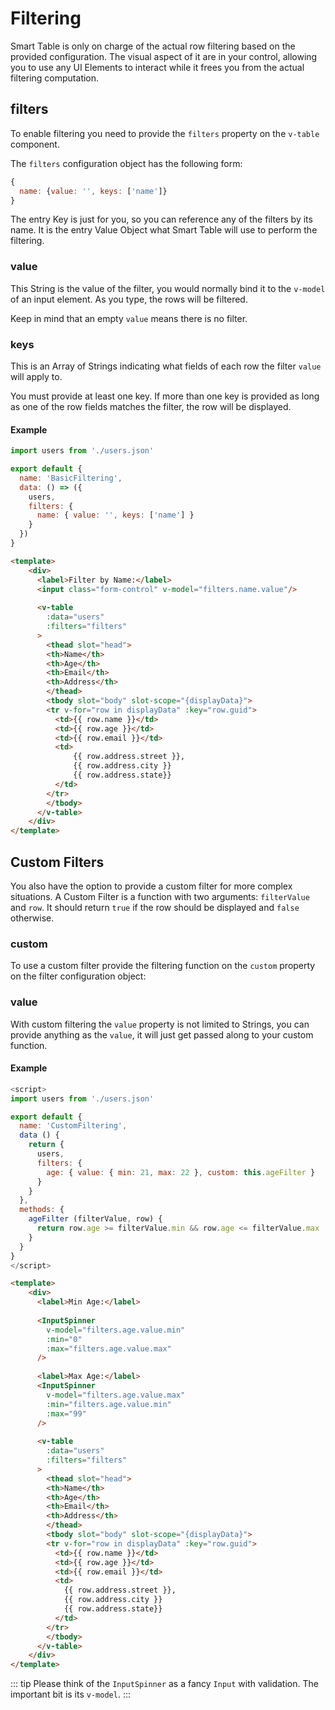 # Filtering
Smart Table is only on charge of the actual row filtering based on the provided configuration. 
The visual aspect of it are in your control, allowing you to use any UI Elements to interact while it frees you
from the actual filtering computation.

## filters <Badge text="property: Object" type="success"/>
To enable filtering you need to provide the `filters` property on the `v-table` component.

The `filters` configuration object has the following form:

```js
{
  name: {value: '', keys: ['name']}
}
```

The entry Key is just for you, so you can reference any of the filters by its name. 
It is the entry Value Object what Smart Table will use to perform the filtering.

### value <Badge text="String" type="success"/>
This String is the value of the filter, you would normally bind it to the `v-model` of an input element. As you type,
the rows will be filtered.

Keep in mind that an empty `value` means there is no filter.

### keys <Badge text="Array" type="success"/>
This is an Array of Strings indicating what fields of each row the filter `value` will apply to.

You must provide at least one key. If more than one key is provided as long as one of the row fields matches the filter,
the row will be displayed.

#### Example
```js
import users from './users.json'

export default {
  name: 'BasicFiltering',
  data: () => ({
    users,
    filters: {
      name: { value: '', keys: ['name'] }
    }
  })
}
```

```html
<template>
    <div>
      <label>Filter by Name:</label>
      <input class="form-control" v-model="filters.name.value"/>
    
      <v-table
        :data="users"
        :filters="filters"
      >
        <thead slot="head">
        <th>Name</th>
        <th>Age</th>
        <th>Email</th>
        <th>Address</th>
        </thead>
        <tbody slot="body" slot-scope="{displayData}">
        <tr v-for="row in displayData" :key="row.guid">
          <td>{{ row.name }}</td>
          <td>{{ row.age }}</td>
          <td>{{ row.email }}</td>
          <td>
              {{ row.address.street }}, 
              {{ row.address.city }} 
              {{ row.address.state}}
          </td>
        </tr>
        </tbody>
      </v-table>
    </div>
</template>
```

<BasicFiltering/>

## Custom Filters
You also have the option to provide a custom filter for more complex situations. 
A Custom Filter is a function with two arguments: `filterValue` and `row`.
It should return `true` if the row should be displayed and `false` otherwise.

### custom <Badge text="Function" type="success"/>
To use a custom filter provide the filtering function on the `custom` property on the filter configuration object:

### value <Badge text="Any" type="success"/>
With custom filtering the `value` property is not limited to Strings, you can provide anything as the `value`, 
it will just get passed along to your custom function.

#### Example
```js
<script>
import users from './users.json'

export default {
  name: 'CustomFiltering',
  data () {
    return {
      users,
      filters: {
        age: { value: { min: 21, max: 22 }, custom: this.ageFilter }
      }
    }
  },
  methods: {
    ageFilter (filterValue, row) {
      return row.age >= filterValue.min && row.age <= filterValue.max
    }
  }
}
</script>
```

```html
<template>
    <div>
      <label>Min Age:</label>
    
      <InputSpinner
        v-model="filters.age.value.min"
        :min="0"
        :max="filters.age.value.max"
      />
    
      <label>Max Age:</label>
      <InputSpinner
        v-model="filters.age.value.max"
        :min="filters.age.value.min"
        :max="99"
      />
    
      <v-table
        :data="users"
        :filters="filters"
      >
        <thead slot="head">
        <th>Name</th>
        <th>Age</th>
        <th>Email</th>
        <th>Address</th>
        </thead>
        <tbody slot="body" slot-scope="{displayData}">
        <tr v-for="row in displayData" :key="row.guid">
          <td>{{ row.name }}</td>
          <td>{{ row.age }}</td>
          <td>{{ row.email }}</td>
          <td>
            {{ row.address.street }},
            {{ row.address.city }}
            {{ row.address.state}}
          </td>
        </tr>
        </tbody>
      </v-table>
    </div>
</template>
```
::: tip
Please think of the `InputSpinner` as a fancy `Input` with validation. The important bit is its `v-model`.
:::

<CustomFiltering/>
